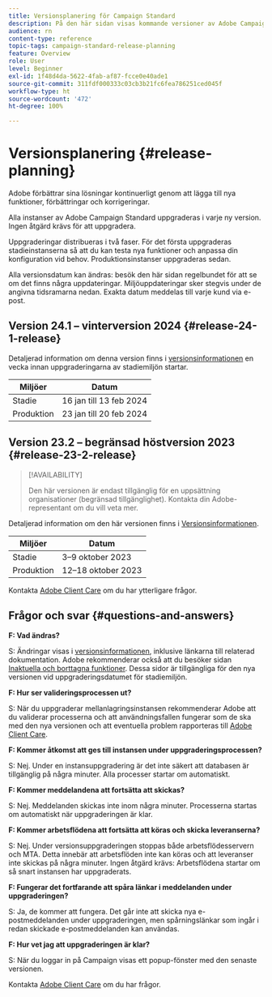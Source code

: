 ```yaml
---
title: Versionsplanering för Campaign Standard
description: På den här sidan visas kommande versioner av Adobe Campaign Standard.
audience: rn
content-type: reference
topic-tags: campaign-standard-release-planning
feature: Overview
role: User
level: Beginner
exl-id: 1f48d4da-5622-4fab-af87-fcce0e40ade1
source-git-commit: 311fdf000333c03cb3b21fc6fea786251ced045f
workflow-type: ht
source-wordcount: '472'
ht-degree: 100%

---
```


# Versionsplanering {#release-planning}

Adobe förbättrar sina lösningar kontinuerligt genom att lägga till nya funktioner, förbättringar och korrigeringar.

Alla instanser av Adobe Campaign Standard uppgraderas i varje ny version. Ingen åtgärd krävs för att uppgradera.

Uppgraderingar distribueras i två faser. För det första uppgraderas stadieinstanserna så att du kan testa nya funktioner och anpassa din konfiguration vid behov. Produktionsinstanser uppgraderas sedan.

Alla versionsdatum kan ändras: besök den här sidan regelbundet för att se om det finns några uppdateringar. Miljöuppdateringar sker stegvis under de angivna tidsramarna nedan. Exakta datum meddelas till varje kund via e-post.

## Version 24.1 – vinterversion 2024 {#release-24-1-release}

Detaljerad information om denna version finns i [versionsinformationen](release-notes.md) en vecka innan uppgraderingarna av stadiemiljön startar.

<table>
 <thead>
  <tr>
   <th> Miljöer </th>
   <th> Datum </th>
  </tr>
 </thead>
 <tbody>
  <tr>
   <td>Stadie </td>
   <td>16 jan till 13 feb 2024 </td>
  </tr>
  <tr>
   <td>Produktion </td>
   <td>23 jan till 20 feb 2024 </td>
  </tr>
 </tbody>
</table>


## Version 23.2 – begränsad höstversion 2023 {#release-23-2-release}


>[!AVAILABILITY]
>
>Den här versionen är endast tillgänglig för en uppsättning organisationer (begränsad tillgänglighet). Kontakta din Adobe-representant om du vill veta mer.

Detaljerad information om den här versionen finns i [Versionsinformationen](release-notes.md).

<table>
 <thead>
  <tr>
   <th> Miljöer </th>
   <th> Datum </th>
  </tr>
 </thead>
 <tbody>
  <tr>
   <td>Stadie </td>
   <td>3–9 oktober 2023 </td>
  </tr>
  <tr>
   <td>Produktion </td>
   <td>12–18 oktober 2023 </td>
  </tr>
 </tbody>
</table>

Kontakta [Adobe Client Care](https://helpx.adobe.com/se/enterprise/using/support-for-experience-cloud.html) om du har ytterligare frågor.

## Frågor och svar {#questions-and-answers}

**F: Vad ändras?**

S: Ändringar visas i [versionsinformationen](../../rn/using/release-notes.md), inklusive länkarna till relaterad dokumentation. Adobe rekommenderar också att du besöker sidan [Inaktuella och borttagna funktioner](../../rn/using/deprecated-features.md). Dessa sidor är tillgängliga för den nya versionen vid uppgraderingsdatumet för stadiemiljön.

**F: Hur ser valideringsprocessen ut?**

S: När du uppgraderar mellanlagringsinstansen rekommenderar Adobe att du validerar processerna och att användningsfallen fungerar som de ska med den nya versionen och att eventuella problem rapporteras till [Adobe Client Care](https://helpx.adobe.com/se/enterprise/using/support-for-experience-cloud.html).

**F: Kommer åtkomst att ges till instansen under uppgraderingsprocessen?**

S: Nej. Under en instansuppgradering är det inte säkert att databasen är tillgänglig på några minuter. Alla processer startar om automatiskt.

**F: Kommer meddelandena att fortsätta att skickas?**

S: Nej. Meddelanden skickas inte inom några minuter. Processerna startas om automatiskt när uppgraderingen är klar.

**F: Kommer arbetsflödena att fortsätta att köras och skicka leveranserna?**

S: Nej. Under versionsuppgraderingen stoppas både arbetsflödesservern och MTA. Detta innebär att arbetsflöden inte kan köras och att leveranser inte skickas på några minuter. Ingen åtgärd krävs: Arbetsflödena startar om så snart instansen har uppgraderats.

**F: Fungerar det fortfarande att spåra länkar i meddelanden under uppgraderingen?**

S: Ja, de kommer att fungera. Det går inte att skicka nya e-postmeddelanden under uppgraderingen, men spårningslänkar som ingår i redan skickade e-postmeddelanden kan användas.

**F: Hur vet jag att uppgraderingen är klar?**

S: När du loggar in på Campaign visas ett popup-fönster med den senaste versionen.

Kontakta [Adobe Client Care](https://helpx.adobe.com/se/enterprise/using/support-for-experience-cloud.html) om du har frågor.
